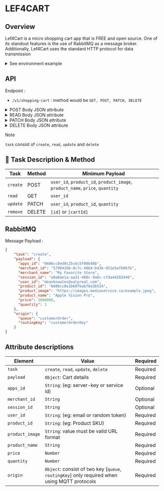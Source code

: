 # LEF4CART

## Overview

Lef4Cart is a micro shopping cart app that is FREE and open source. One of its standout features is the use of RabbitMQ as a message broker. Additionally, Lef4Cart uses the standard HTTP protocol for data transmission

<details>
<summary>See environment example</summary>

## ENVIRONMENT EXAMPLE

```shell
# USING AT DOCKER CONTAINER
DATABASE_URL="mongodb://username:password@host.docker.internal:27017/shoppingCart?retryWrites=true&authSource=admin&directConnection=true"
# USING AT LOCALHOST
DATABASE_URL="mongodb://username:password@localhost:27017/shoppingCart?retryWrites=true&authSource=admin&directConnection=true"
## APP ENV
NODE_ENV="DEVELOPMENT"

## RABBITMQ ENV
RBMQ_URL="amqp://username:password@localhost:5672"
# CONFIG FOR CONSUMER
RBMQ_CART_EXCHANGE="lef4cart"
RBMQ_CART_QUEUE="sub.cartMessageQueue"
RBMQ_CART_ROUTING_KEY="cartMessageRoutingKey"
# CONFIG FOR PUBLISHER
RBMQ_PUB_QUEUE="pub.cartMessageQueue"
RBMQ_PUB_ROUTING_KEY="pub.MessageRouting"
## LOCAL SERVICE ENV
SERVICE_LOCAL_PORT="8081"

## DOCKER ENV
COMPOSE_PROJECT_NAME="shopping-cart"

```
</details>

## API

Endpoint :

* `/v1/shopping-cart` : method would be `GET, POST, PATCH, DELETE`

<details>
<summary>POST Body JSON attribute </summary>

```json
  {
    "task": "create",
    "payload": {
      "apps_id": "6606cc8ed9c25c6c5f00b48b",
      "merchant_id": "5798426b-8c7c-4064-b43b-d51e5ef6067b",
      "merchant_name": "My Favorite Store",
      "session_id": "a0a8ae1a-aa31-488c-9a6c-cfda44202446",
      "user_id": "deanknowles@valpreal.com",
      "product_id": "6606cc8e1b69fbabf8a3b534",
      "product_image": "https://images.mediaservice.io/example.jpeg",
      "product_name": "Apple Vision Pro",
      "price": 1000000,
      "quantity": 1
    }
  }
```
</details>

<details>
<summary>READ Body JSON attribute</summary>

```json
  {
    "task": "read",
    "payload": {
      "user_id": "deanknowles@valpreal.com"
    }
  }
```
</details>

<details>
<summary>PATCH Body JSON attribute</summary>

```json
  {
    "task": "update",
    "payload": {
      "user_id": "deanknowles@valpreal.com",
      "product_id": "6606cc8e1b69fbabf8a3b534",
      "quantity": 2,
      "params": "params"
    }
  }
```
> `PARAMS:` value must be `increment` or `decrement`
</details>

<details>
<summary>DELETE Body JSON attribute</summary>

```json
  {
    "task": "delete",
    "payload": {
        "id": ["arrayOfIDs"]
    }
  }
```
>`arrayOfIDs`: ID must be in array format consist of cart ID / ID's. eg: [1, 2, 3, 4]
</details>

>[!NOTE]
> `task` consist of `create`, `read`, `update` and `delete`

## 📍 Task Description & Method

| Task | Method | Minimum Payload |
| ---- | ------ | ------- |
| `create` | POST | `user_id`, `product_id`, `product_image`, `product_name`, `price`, `quantity` |
| `read` | GET | `user_id` |
| `update` | PATCH | `user_id`, `product_id`, `quantity` |
| `remove` | DELETE | `[id]` or `[cartId]` |

## RabbitMQ

Message Payload :

```json
{
    "task": "create",
    "payload": {
      "apps_id": "6606cc8ed9c25c6c5f00b48b",
      "merchant_id": "5798426b-8c7c-4064-b43b-d51e5ef6067b",
      "merchant_name": "My Favorite Store",
      "session_id": "a0a8ae1a-aa31-488c-9a6c-cfda44202446",
      "user_id": "deanknowles@valpreal.com",
      "product_id": "6606cc8e1b69fbabf8a3b534",
      "product_image": "https://images.mediaservice.io/example.jpeg",
      "product_name": "Apple Vision Pro",
      "price": 1000000,
      "quantity": 1
    },
    "origin": {
      "queue": "customerOrder",
      "routingKey": "customerOrderKey"
    }
}
```

## Attribute descriptions

| Element   |  Value | Required |
| -------   |  ----------- | -------- |
| `task`    |  `create`, `read`, `update`, `delete` | Required
| `payload` | `Object`: Cart details | Required
| `apps_id` | `String`: (eg: server-key or service id) | Optional
| `merchant_id` | `String` | Optional
| `session_id` | `String` | Optional
| `user_id` | `String`: (eg: email or random token) | Required
| `product_id` | `String`: (eg: Product SKU) | Required
| `product_image` | `String`: value must be valid URL format | Required
| `product_name` | `String` | Required
| `price` | `Number` | Required
| `quantity` | `Number` | Required
| `origin` | `Object`: consist of two key [`queue`, `routingKey`] only required when using MQTT protocols | Required  

